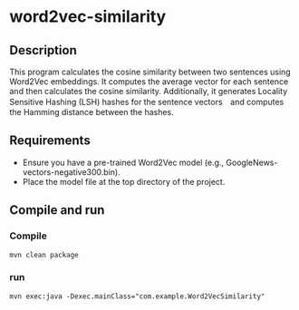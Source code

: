 # word2vec-similarity
## Description
This program calculates the cosine similarity between two sentences using Word2Vec embeddings.
It computes the average vector for each sentence and then calculates the cosine similarity.
Additionally, it generates Locality Sensitive Hashing (LSH) hashes for the sentence vectors　and computes the Hamming distance between the hashes.
## Requirements
* Ensure you have a pre-trained Word2Vec model (e.g., GoogleNews-vectors-negative300.bin).
* Place the model file at the top directory of the project.
## Compile and run 
### Compile
`mvn clean package`
### run
`mvn exec:java -Dexec.mainClass="com.example.Word2VecSimilarity"`